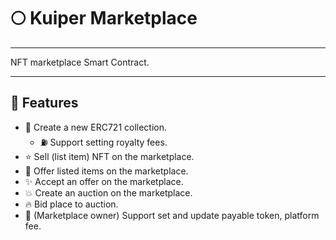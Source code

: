 # :full_moon: Kuiper Marketplace 
---
NFT marketplace Smart Contract.

---

## :rocket: Features
* :hammer: Create a new ERC721 collection.
    - :fuelpump: Support setting royalty fees.
* :star: Sell (list item) NFT on the marketplace.
* :star2: Offer listed items on the marketplace.
* :sparkles: Accept an offer on the marketplace.
* :boom: Create an auction on the marketplace.
* :fire: Bid place to auction.
* :european_castle: (Marketplace owner) Support set and update payable token, platform fee.
